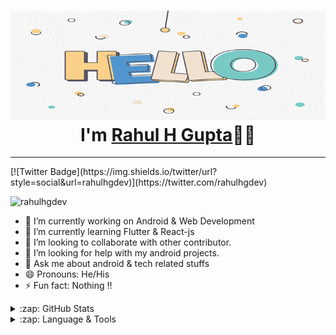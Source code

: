 <h1 align="center"> <img src="https://github.com/rahulhgdev/rahulhgdev/blob/main/hello.gif" alt="hello-gif"> <br >I'm <a href="https://www.linkedin.com/in/dheerajkotwani/">Rahul H Gupta</a>👨‍💻</h1>
<hr>
[![Twitter Badge](https://img.shields.io/twitter/url?style=social&url=rahulhgdev)](https://twitter.com/rahulhgdev)
<p align="left"> <img src="https://komarev.com/ghpvc/?username=rahulhgdev&label=Profile%20views&color=129e00&style=plastic" alt="rahulhgdev" /> </p>

- 🔭 I’m currently working on Android & Web Development
- 🌱 I’m currently learning Flutter & React-js
- 👯 I’m looking to collaborate with other contributor.
- 🤔 I’m looking for help with my android projects.
- 💬 Ask me about android & tech related stuffs
- 😄 Pronouns: He/His
- ⚡ Fun fact: Nothing !!
 
<details>
  <summary>:zap: GitHub Stats</summary>
  <img align="left" alt="rahulhgdev's GitHub Stats" src="https://github-readme-stats.vercel.app/api?username=rahulhgdev&show_icons=true&hide_border=true&theme=radical" /> </details>
<details>
 <summary>:zap: Language & Tools</summary>
<p><img align="left" src="https://github-readme-stats.vercel.app/api/top-langs?username=rahulhgdev&show_icons=true&locale=en&layout=compact" alt="rahulhgdev" /></p>
</details>
